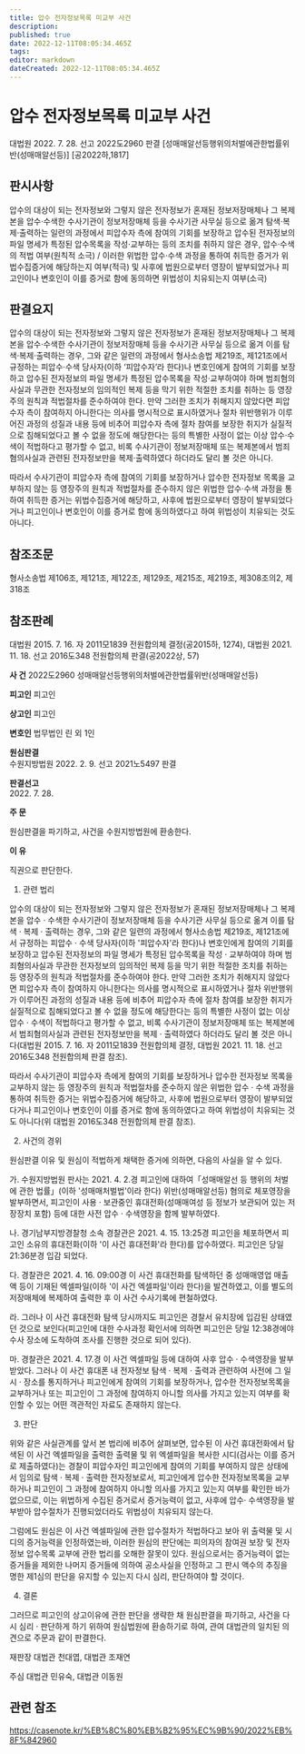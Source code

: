 ```yaml
---
title: 압수 전자정보목록 미교부 사건
description: 
published: true
date: 2022-12-11T08:05:34.465Z
tags: 
editor: markdown
dateCreated: 2022-12-11T08:05:34.465Z
---
```


# 압수 전자정보목록 미교부 사건

대법원 2022. 7. 28. 선고 2022도2960 판결 [성매매알선등행위의처벌에관한법률위반(성매매알선등)] [공2022하,1817]

## 판시사항
압수의 대상이 되는 전자정보와 그렇지 않은 전자정보가 혼재된 정보저장매체나 그 복제본을 압수·수색한 수사기관이 정보저장매체 등을 수사기관 사무실 등으로 옮겨 탐색·복제·출력하는 일련의 과정에서 피압수자 측에 참여의 기회를 보장하고 압수된 전자정보의 파일 명세가 특정된 압수목록을 작성·교부하는 등의 조치를 취하지 않은 경우, 압수·수색의 적법 여부(원칙적 소극) / 이러한 위법한 압수·수색 과정을 통하여 취득한 증거가 위법수집증거에 해당하는지 여부(적극) 및 사후에 법원으로부터 영장이 발부되었거나 피고인이나 변호인이 이를 증거로 함에 동의하면 위법성이 치유되는지 여부(소극)

## 판결요지
압수의 대상이 되는 전자정보와 그렇지 않은 전자정보가 혼재된 정보저장매체나 그 복제본을 압수·수색한 수사기관이 정보저장매체 등을 수사기관 사무실 등으로 옮겨 이를 탐색·복제·출력하는 경우, 그와 같은 일련의 과정에서 형사소송법 제219조, 제121조에서 규정하는 피압수·수색 당사자(이하 ‘피압수자’라 한다)나 변호인에게 참여의 기회를 보장하고 압수된 전자정보의 파일 명세가 특정된 압수목록을 작성·교부하여야 하며 범죄혐의사실과 무관한 전자정보의 임의적인 복제 등을 막기 위한 적절한 조치를 취하는 등 영장주의 원칙과 적법절차를 준수하여야 한다. 만약 그러한 조치가 취해지지 않았다면 피압수자 측이 참여하지 아니한다는 의사를 명시적으로 표시하였거나 절차 위반행위가 이루어진 과정의 성질과 내용 등에 비추어 피압수자 측에 절차 참여를 보장한 취지가 실질적으로 침해되었다고 볼 수 없을 정도에 해당한다는 등의 특별한 사정이 없는 이상 압수·수색이 적법하다고 평가할 수 없고, 비록 수사기관이 정보저장매체 또는 복제본에서 범죄혐의사실과 관련된 전자정보만을 복제·출력하였다 하더라도 달리 볼 것은 아니다.

따라서 수사기관이 피압수자 측에 참여의 기회를 보장하거나 압수한 전자정보 목록을 교부하지 않는 등 영장주의 원칙과 적법절차를 준수하지 않은 위법한 압수·수색 과정을 통하여 취득한 증거는 위법수집증거에 해당하고, 사후에 법원으로부터 영장이 발부되었다거나 피고인이나 변호인이 이를 증거로 함에 동의하였다고 하여 위법성이 치유되는 것도 아니다.

## 참조조문
형사소송법 제106조, 제121조, 제122조, 제129조, 제215조, 제219조, 제308조의2, 제318조

## 참조판례
대법원 2015. 7. 16. 자 2011모1839 전원합의체 결정(공2015하, 1274), 대법원 2021. 11. 18. 선고 2016도348 전원합의체 판결(공2022상, 57)

**사 건**	
2022도2960 성매매알선등행위의처벌에관한법률위반(성매매알선등) 

**피고인**	
피고인 

**상고인**	
피고인 

**변호인**	
법무법인 린 외 1인 

**원심판결**	
수원지방법원 2022. 2. 9. 선고 2021노5497 판결

**판결선고**	
2022. 7. 28.

**주 문**

원심판결을 파기하고, 사건을 수원지방법원에 환송한다.

**이 유**

직권으로 판단한다.

1. 관련 법리

압수의 대상이 되는 전자정보와 그렇지 않은 전자정보가 혼재된 정보저장매체나 그 복제본을 압수 · 수색한 수사기관이 정보저장매체 등을 수사기관 사무실 등으로 옮겨 이를 탐색 · 복제 · 출력하는 경우, 그와 같은 일련의 과정에서 형사소송법 제219조, 제121조에서 규정하는 피압수 · 수색 당사자(이하 '피압수자'라 한다)나 변호인에게 참여의 기회를 보장하고 압수된 전자정보의 파일 명세가 특정된 압수목록을 작성 · 교부하여야 하며 범죄혐의사실과 무관한 전자정보의 임의적인 복제 등을 막기 위한 적절한 조치를 취하는 등 영장주의 원칙과 적법절차를 준수하여야 한다. 만약 그러한 조치가 취해지지 않았다면 피압수자 측이 참여하지 아니한다는 의사를 명시적으로 표시하였거나 절차 위반행위가 이루어진 과정의 성질과 내용 등에 비추어 피압수자 측에 절차 참여를 보장한 취지가 실질적으로 침해되었다고 볼 수 없을 정도에 해당한다는 등의 특별한 사정이 없는 이상 압수 · 수색이 적법하다고 평가할 수 없고, 비록 수사기관이 정보저장매체 또는 복제본에서 범죄혐의사실과 관련된 전자정보만을 복제 · 출력하였다 하더라도 달리 볼 것은 아니다(대법원 2015. 7. 16. 자 2011모1839 전원합의체 결정, 대법원 2021. 11. 18. 선고 2016도348 전원합의체 판결 참조).

따라서 수사기관이 피압수자 측에게 참여의 기회를 보장하거나 압수한 전자정보 목록을 교부하지 않는 등 영장주의 원칙과 적법절차를 준수하지 않은 위법한 압수 · 수색 과정을 통하여 취득한 증거는 위법수집증거에 해당하고, 사후에 법원으로부터 영장이 발부되었다거나 피고인이나 변호인이 이를 증거로 함에 동의하였다고 하여 위법성이 치유되는 것도 아니다(위 대법원 2016도348 전원합의체 판결 참조).

2. 사건의 경위

원심판결 이유 및 원심이 적법하게 채택한 증거에 의하면, 다음의 사실을 알 수 있다.

가. 수원지방법원 판사는 2021. 4. 2.경 피고인에 대하여「성매매알선 등 행위의 처벌에 관한 법률」(이하 '성매매처벌법'이라 한다) 위반(성매매알선등) 혐의로 체포영장을 발부하면서, 피고인이 사용 · 보관중인 휴대전화(성매매여성 등 정보가 보관되어 있는 저장장치 포함) 등에 대한 사전 압수 · 수색영장을 함께 발부하였다.

나. 경기남부지방경찰청 소속 경찰관은 2021. 4. 15. 13:25경 피고인을 체포하면서 피고인 소유의 휴대전화(이하 '이 사건 휴대전화'라 한다)를 압수하였다. 피고인은 당일 21:36분경 입감 되었다.

다. 경찰관은 2021. 4. 16. 09:00경 이 사건 휴대전화를 탐색하던 중 성매매영업 매출액 등이 기재된 엑셀파일(이하 '이 사건 엑셀파일'이라 한다)을 발견하였고, 이를 별도의 저장매체에 복제하여 출력한 후 이 사건 수사기록에 편철하였다.

라. 그러나 이 사건 휴대전화 탐색 당시까지도 피고인은 경찰서 유치장에 입감된 상태였던 것으로 보인다(피고인에 대한 수사과정 확인서에 의하면 피고인은 당일 12:38경에야 수사 장소에 도착하여 조사를 진행한 것으로 되어 있다).

마. 경찰관은 2021. 4. 17.경 이 사건 엑셀파일 등에 대하여 사후 압수 · 수색영장을 발부받았다. 그러나 이 사건 휴대폰 내 전자정보 탐색 · 복제 · 출력과 관련하여 사전에 그 일시 · 장소를 통지하거나 피고인에게 참여의 기회를 보장하거나, 압수한 전자정보목록을 교부하거나 또는 피고인이 그 과정에 참여하지 아니할 의사를 가지고 있는지 여부를 확인할 수 있는 어떤 객관적인 자료도 존재하지 않는다.

3. 판단

위와 같은 사실관계를 앞서 본 법리에 비추어 살펴보면, 압수된 이 사건 휴대전화에서 탐색된 이 사건 엑셀파일을 출력한 출력물 및 위 엑셀파일을 복사한 시디(검사는 이를 증거로 제출하였다)는 경찰이 피압수자인 피고인에게 참여의 기회를 부여하지 않은 상태에서 임의로 탐색 · 복제 · 출력한 전자정보로서, 피고인에게 압수한 전자정보목록을 교부하거나 피고인이 그 과정에 참여하지 아니할 의사를 가지고 있는지 여부를 확인한 바가 없으므로, 이는 위법하게 수집된 증거로서 증거능력이 없고, 사후에 압수· 수색영장을 발부받아 압수절차가 진행되었더라도 위법성이 치유되지 않는다.

그럼에도 원심은 이 사건 엑셀파일에 관한 압수절차가 적법하다고 보아 위 출력물 및 시디의 증거능력을 인정하였는바, 이러한 원심의 판단에는 피의자의 참여권 보장 및 전자정보 압수목록 교부에 관한 법리를 오해한 잘못이 있다. 원심으로서는 증거능력이 없는 증거들을 제외한 나머지 증거들에 의하여 공소사실을 인정하고 그 판시 액수의 추징을 명한 제1심의 판단을 유지할 수 있는지 다시 심리, 판단하여야 할 것이다.

4. 결론

그러므로 피고인의 상고이유에 관한 판단을 생략한 채 원심판결을 파기하고, 사건을 다시 심리 · 판단하게 하기 위하여 원심법원에 환송하기로 하여, 관여 대법관의 일치된 의견으로 주문과 같이 판결한다.

재판장 대법관 천대엽, 대법관 조재연 
 
주심 대법관 민유숙, 대법관 이동원 

## 관련 참조
https://casenote.kr/%EB%8C%80%EB%B2%95%EC%9B%90/2022%EB%8F%842960